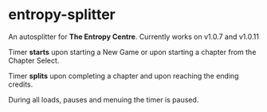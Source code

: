 # entropy-splitter
An autosplitter for **The Entropy Centre**. Currently works on v1.0.7 and v1.0.11

Timer **starts** upon starting a New Game or upon starting a chapter from the Chapter Select.

Timer **splits** upon completing a chapter and upon reaching the ending credits.

During all loads, pauses and menuing the timer is paused.
